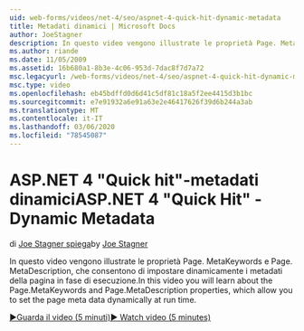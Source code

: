 ```yaml
---
uid: web-forms/videos/net-4/seo/aspnet-4-quick-hit-dynamic-metadata
title: Metadati dinamici | Microsoft Docs
author: JoeStagner
description: In questo video vengono illustrate le proprietà Page. MetaKeywords e Page. MetaDescription, che consentono di impostare dinamicamente i metadati della pagina in fase di esecuzione...
ms.author: riande
ms.date: 11/05/2009
ms.assetid: 16b680a1-8b3e-4c06-953d-7dac8f7d7a72
msc.legacyurl: /web-forms/videos/net-4/seo/aspnet-4-quick-hit-dynamic-metadata
msc.type: video
ms.openlocfilehash: eb45bdffd0d6d41c5df81c18a5f2ee4415d3b1bc
ms.sourcegitcommit: e7e91932a6e91a63e2e46417626f39d6b244a3ab
ms.translationtype: MT
ms.contentlocale: it-IT
ms.lasthandoff: 03/06/2020
ms.locfileid: "78545087"
---
```

# <a name="aspnet-4-quick-hit---dynamic-metadata"></a><span data-ttu-id="e5751-103">ASP.NET 4 "Quick hit"-metadati dinamici</span><span class="sxs-lookup"><span data-stu-id="e5751-103">ASP.NET 4 "Quick Hit" - Dynamic Metadata</span></span>

<span data-ttu-id="e5751-104">di [Joe Stagner spiega](https://github.com/JoeStagner)</span><span class="sxs-lookup"><span data-stu-id="e5751-104">by [Joe Stagner](https://github.com/JoeStagner)</span></span>

<span data-ttu-id="e5751-105">In questo video vengono illustrate le proprietà Page. MetaKeywords e Page. MetaDescription, che consentono di impostare dinamicamente i metadati della pagina in fase di esecuzione.</span><span class="sxs-lookup"><span data-stu-id="e5751-105">In this video you will learn about the Page.MetaKeywords and Page.MetaDescription properties, which allow you to set the page meta data dynamically at run time.</span></span> 

[<span data-ttu-id="e5751-106">&#9654;Guarda il video (5 minuti)</span><span class="sxs-lookup"><span data-stu-id="e5751-106">&#9654; Watch video (5 minutes)</span></span>](https://channel9.msdn.com/Blogs/ASP-NET-Site-Videos/aspnet-4-quick-hit-dynamic-metadata)
